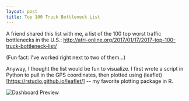 ```yaml
---
layout: post
title: Top 100 Truck Bottleneck List
---
```


A friend shared this list with me, a list of the 100 top worst traffic bottlenecks in the U.S.: http://atri-online.org/2017/01/17/2017-top-100-truck-bottleneck-list/ 

(Fun fact: I've worked right next to two of them...) 

Anyway, I thought the list would be fun to visualize. I first wrote a script in Python to pull in the GPS coordinates, then plotted using (leaflet)[https://rstudio.github.io/leaflet/] -- my favorite plotting package in R.

![Dashboard Preview](https://...)
